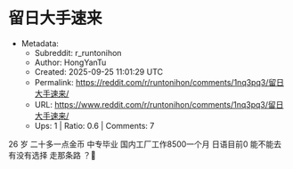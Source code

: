 # 留日大手速来

- Metadata:
  - Subreddit: r_runtonihon
  - Author: HongYanTu
  - Created: 2025-09-25 11:01:29 UTC
  - Permalink: https://reddit.com/r/runtonihon/comments/1nq3pq3/留日大手速来/
  - URL: https://www.reddit.com/r/runtonihon/comments/1nq3pq3/留日大手速来/
  - Ups: 1 | Ratio: 0.6 | Comments: 7


26 岁 二十多一点金币 中专毕业 国内工厂工作8500一个月 日语目前0 能不能去
有没有选择 走那条路 ？🙇

